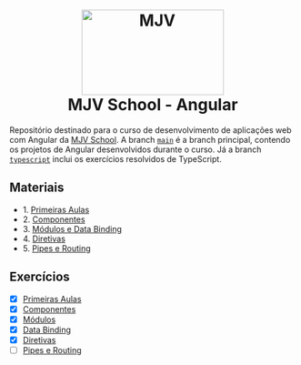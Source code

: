 <h1 align="center">
<img src="https://mir-s3-cdn-cf.behance.net/projects/404/a6056b142520019.Y3JvcCw1MDUsMzk1LDE1MSwxMTg.jpeg" alt="MJV"
  width="250" height="150" />
<br />
MJV School - Angular
</h1>

Repositório destinado para o curso de desenvolvimento de aplicações web com Angular da [MJV School](https://www.mjv.com.br/). A branch [`main`](https://github.com/guilhermeomt/devschool-angular/tree/main) é a branch principal, contendo os projetos de Angular desenvolvidos durante o curso. Já a branch [`typescript`](https://github.com/guilhermeomt/devschool-angular/tree/typescript) inclui os exercícios resolvidos de TypeScript.

## Materiais

- 1\. [Primeiras Aulas](https://github.com/NathanCarlos/turma-devschool-angular-pt-br/blob/master/primeiras-aulas.md)
- 2\. [Componentes](https://github.com/NathanCarlos/turma-devschool-angular-pt-br/blob/master/componentes.md)
- 3\. [Módulos e Data Binding](https://github.com/NathanCarlos/turma-devschool-angular-pt-br/blob/master/modulos-e-data-binding.md)
- 4\. [Diretivas](https://github.com/NathanCarlos/turma-devschool-angular-pt-br/blob/master/directive.md)
- 5\. [Pipes e Routing](https://github.com/NathanCarlos/turma-devschool-angular-pt-br/blob/master/pipes-routing.md)

## Exercícios

- [x] [Primeiras Aulas](./01-primeiras-aulas)
- [x] [Componentes](./02-componentes)
- [x] [Módulos](./02-modulos)
- [x] [Data Binding](./03-data-binding)
- [x] [Diretivas](./04-diretivas)
- [ ] [Pipes e Routing](./05-pipes-routing)
